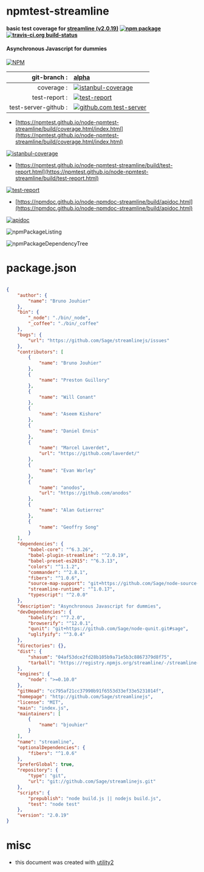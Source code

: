 # npmtest-streamline

#### basic test coverage for  [streamline (v2.0.19)](http://github.com/Sage/streamlinejs)  [![npm package](https://img.shields.io/npm/v/npmtest-streamline.svg?style=flat-square)](https://www.npmjs.org/package/npmtest-streamline) [![travis-ci.org build-status](https://api.travis-ci.org/npmtest/node-npmtest-streamline.svg)](https://travis-ci.org/npmtest/node-npmtest-streamline)

#### Asynchronous Javascript for dummies

[![NPM](https://nodei.co/npm/streamline.png?downloads=true&downloadRank=true&stars=true)](https://www.npmjs.com/package/streamline)

| git-branch : | [alpha](https://github.com/npmtest/node-npmtest-streamline/tree/alpha)|
|--:|:--|
| coverage : | [![istanbul-coverage](https://npmtest.github.io/node-npmtest-streamline/build/coverage.badge.svg)](https://npmtest.github.io/node-npmtest-streamline/build/coverage.html/index.html)|
| test-report : | [![test-report](https://npmtest.github.io/node-npmtest-streamline/build/test-report.badge.svg)](https://npmtest.github.io/node-npmtest-streamline/build/test-report.html)|
| test-server-github : | [![github.com test-server](https://npmtest.github.io/node-npmtest-streamline/GitHub-Mark-32px.png)](https://npmtest.github.io/node-npmtest-streamline/build/app/index.html) | | build-artifacts : | [![build-artifacts](https://npmtest.github.io/node-npmtest-streamline/glyphicons_144_folder_open.png)](https://github.com/npmtest/node-npmtest-streamline/tree/gh-pages/build)|

- [https://npmtest.github.io/node-npmtest-streamline/build/coverage.html/index.html](https://npmtest.github.io/node-npmtest-streamline/build/coverage.html/index.html)

[![istanbul-coverage](https://npmtest.github.io/node-npmtest-streamline/build/screenCapture.buildCi.browser.%252Ftmp%252Fbuild%252Fcoverage.lib.html.png)](https://npmtest.github.io/node-npmtest-streamline/build/coverage.html/index.html)

- [https://npmtest.github.io/node-npmtest-streamline/build/test-report.html](https://npmtest.github.io/node-npmtest-streamline/build/test-report.html)

[![test-report](https://npmtest.github.io/node-npmtest-streamline/build/screenCapture.buildCi.browser.%252Ftmp%252Fbuild%252Ftest-report.html.png)](https://npmtest.github.io/node-npmtest-streamline/build/test-report.html)

- [https://npmdoc.github.io/node-npmdoc-streamline/build/apidoc.html](https://npmdoc.github.io/node-npmdoc-streamline/build/apidoc.html)

[![apidoc](https://npmdoc.github.io/node-npmdoc-streamline/build/screenCapture.buildCi.browser.%252Ftmp%252Fbuild%252Fapidoc.html.png)](https://npmdoc.github.io/node-npmdoc-streamline/build/apidoc.html)

![npmPackageListing](https://npmtest.github.io/node-npmtest-streamline/build/screenCapture.npmPackageListing.svg)

![npmPackageDependencyTree](https://npmtest.github.io/node-npmtest-streamline/build/screenCapture.npmPackageDependencyTree.svg)



# package.json

```json

{
    "author": {
        "name": "Bruno Jouhier"
    },
    "bin": {
        "_node": "./bin/_node",
        "_coffee": "./bin/_coffee"
    },
    "bugs": {
        "url": "https://github.com/Sage/streamlinejs/issues"
    },
    "contributors": [
        {
            "name": "Bruno Jouhier"
        },
        {
            "name": "Preston Guillory"
        },
        {
            "name": "Will Conant"
        },
        {
            "name": "Aseem Kishore"
        },
        {
            "name": "Daniel Ennis"
        },
        {
            "name": "Marcel Laverdet",
            "url": "https://github.com/laverdet/"
        },
        {
            "name": "Evan Worley"
        },
        {
            "name": "anodos",
            "url": "https://github.com/anodos"
        },
        {
            "name": "Alan Gutierrez"
        },
        {
            "name": "Geoffry Song"
        }
    ],
    "dependencies": {
        "babel-core": "^6.3.26",
        "babel-plugin-streamline": "^2.0.19",
        "babel-preset-es2015": "^6.3.13",
        "colors": "^1.1.2",
        "commander": "^2.8.1",
        "fibers": "^1.0.6",
        "source-map-support": "git+https://github.com/Sage/node-source-map-support.git#catch-missing-sourcemap-element",
        "streamline-runtime": "^1.0.17",
        "typescript": "^2.0.0"
    },
    "description": "Asynchronous Javascript for dummies",
    "devDependencies": {
        "babelify": "^7.2.0",
        "browserify": "^12.0.1",
        "qunit": "git+https://github.com/Sage/node-qunit.git#sage",
        "uglifyify": "^3.0.4"
    },
    "directories": {},
    "dist": {
        "shasum": "04af53dce2fd28b105b9a71e5b3c8867379d8f75",
        "tarball": "https://registry.npmjs.org/streamline/-/streamline-2.0.19.tgz"
    },
    "engines": {
        "node": ">=0.10.0"
    },
    "gitHead": "cc795af21cc37990b91f6553d33ef33e5231014f",
    "homepage": "http://github.com/Sage/streamlinejs",
    "license": "MIT",
    "main": "index.js",
    "maintainers": [
        {
            "name": "bjouhier"
        }
    ],
    "name": "streamline",
    "optionalDependencies": {
        "fibers": "^1.0.6"
    },
    "preferGlobal": true,
    "repository": {
        "type": "git",
        "url": "git://github.com/Sage/streamlinejs.git"
    },
    "scripts": {
        "prepublish": "node build.js || nodejs build.js",
        "test": "node test"
    },
    "version": "2.0.19"
}
```



# misc
- this document was created with [utility2](https://github.com/kaizhu256/node-utility2)
